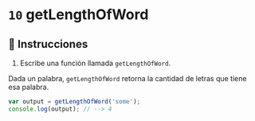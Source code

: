 # `10` getLengthOfWord

## 📝 Instrucciones

1. Escribe una función llamada `getLengthOfWord`.

Dada un palabra, `getLengthOfWord` retorna la cantidad de letras que tiene esa palabra.

```Javascript
var output = getLengthOfWord('some');
console.log(output); // --> 4
